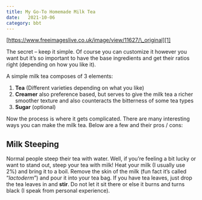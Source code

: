 ```yaml
---
title: My Go-To Homemade Milk Tea
date:   2021-10-06
category: bbt
---
```

[https://www.freeimageslive.co.uk/image/view/11627/\_original][1]

The secret – keep it simple. Of course you can customize it however you want but it’s so important to have the base ingredients and get their ratios right (depending on how you like it).

A simple milk tea composes of 3 elements:

1. **Tea** (Different varieties depending on what you like)
2. **Creamer** also preference based, but serves to give the milk tea a richer smoother texture and also counteracts the bitterness of some tea types
3. **Sugar** (optional)

Now the process is where it gets complicated. There are many interesting ways you can make the milk tea. Below are a few and their pros / cons:

## Milk Steeping

Normal people steep their tea with water. Well, if you’re feeling a bit lucky or want to stand out, steep your tea with milk!
Heat your milk (I usually use 2%) and bring it to a boil. Remove the skin of the milk (fun fact it’s called “*lactoderm*”) and pour it into your tea bag.
If you have tea leaves, just drop the tea leaves in and **stir**. Do not let it sit there or else it burns and turns black (I speak from personal experience).

[1]:	https://www.freeimageslive.co.uk/image/view/11627/_original